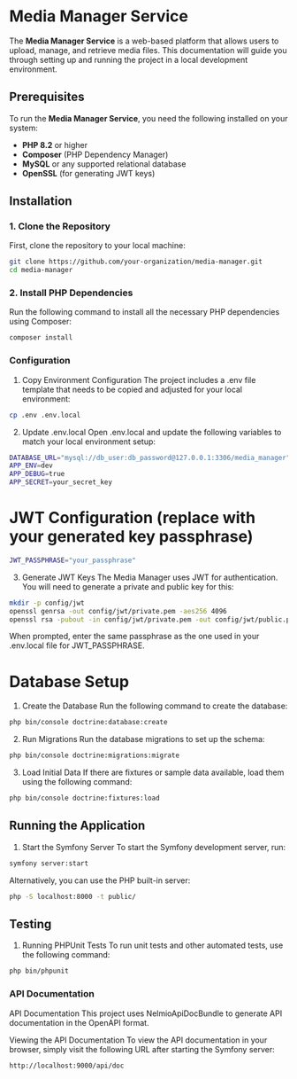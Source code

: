 # **Media Manager Service**

The **Media Manager Service** is a web-based platform that allows users to upload, manage, and retrieve media files. This documentation will guide you through setting up and running the project in a local development environment.

## **Prerequisites**

To run the **Media Manager Service**, you need the following installed on your system:

- **PHP 8.2** or higher
- **Composer** (PHP Dependency Manager)
- **MySQL** or any supported relational database
- **OpenSSL** (for generating JWT keys)

## **Installation**

### **1. Clone the Repository**
First, clone the repository to your local machine:

```bash
git clone https://github.com/your-organization/media-manager.git
cd media-manager
```
### 2. Install PHP Dependencies
Run the following command to install all the necessary PHP dependencies using Composer:

```bash
composer install
```

### Configuration
1. Copy Environment Configuration
The project includes a .env file template that needs to be copied and adjusted for your local environment:

```bash
cp .env .env.local
```
2. Update .env.local
Open .env.local and update the following variables to match your local environment setup:

```bash
DATABASE_URL="mysql://db_user:db_password@127.0.0.1:3306/media_manager"
APP_ENV=dev
APP_DEBUG=true
APP_SECRET=your_secret_key
```

# JWT Configuration (replace with your generated key passphrase)
```bash
JWT_PASSPHRASE="your_passphrase"
```
3. Generate JWT Keys
The Media Manager uses JWT for authentication. You will need to generate a private and public key for this:

```bash
mkdir -p config/jwt
openssl genrsa -out config/jwt/private.pem -aes256 4096
openssl rsa -pubout -in config/jwt/private.pem -out config/jwt/public.pem
```
When prompted, enter the same passphrase as the one used in your .env.local file for JWT_PASSPHRASE.

# Database Setup
1. Create the Database
Run the following command to create the database:

```bash
php bin/console doctrine:database:create
```
2. Run Migrations
Run the database migrations to set up the schema:

```bash
php bin/console doctrine:migrations:migrate
```
3. Load Initial Data
If there are fixtures or sample data available, load them using the following command:

```bash
php bin/console doctrine:fixtures:load
```
## Running the Application
1. Start the Symfony Server
To start the Symfony development server, run:

```bash
symfony server:start
```
Alternatively, you can use the PHP built-in server:

```bash
php -S localhost:8000 -t public/
```
## Testing
1. Running PHPUnit Tests
To run unit tests and other automated tests, use the following command:

```bash
php bin/phpunit
```

### API Documentation

API Documentation
This project uses NelmioApiDocBundle to generate API documentation in the OpenAPI format.

Viewing the API Documentation
To view the API documentation in your browser, simply visit the following URL after starting the Symfony server:

```bash
http://localhost:9000/api/doc
```